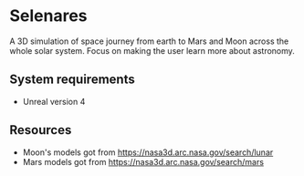 # Selenares
A 3D simulation of space journey from earth to Mars and Moon across the whole solar system. Focus on making the user learn more about astronomy.   
## System requirements
- Unreal version 4
## Resources
- Moon's models got from https://nasa3d.arc.nasa.gov/search/lunar
- Mars models got from https://nasa3d.arc.nasa.gov/search/mars